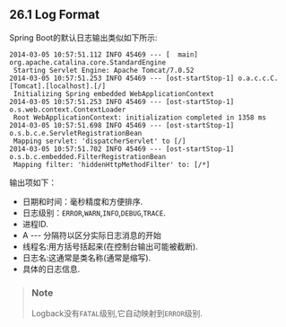 ## 26.1 Log Format
Spring Boot的默认日志输出类似如下所示:
```
2014-03-05 10:57:51.112 INFO 45469 --- [  main] org.apache.catalina.core.StandardEngine
 Starting Servlet Engine: Apache Tomcat/7.0.52
2014-03-05 10:57:51.253 INFO 45469 --- [ost-startStop-1] o.a.c.c.C.[Tomcat].[localhost].[/]
 Initializing Spring embedded WebApplicationContext
2014-03-05 10:57:51.253 INFO 45469 --- [ost-startStop-1] o.s.web.context.ContextLoader
 Root WebApplicationContext: initialization completed in 1358 ms
2014-03-05 10:57:51.698 INFO 45469 --- [ost-startStop-1] o.s.b.c.e.ServletRegistrationBean
 Mapping servlet: 'dispatcherServlet' to [/]
2014-03-05 10:57:51.702 INFO 45469 --- [ost-startStop-1] o.s.b.c.embedded.FilterRegistrationBean
 Mapping filter: 'hiddenHttpMethodFilter' to: [/*]
```
输出项如下：
- 日期和时间：毫秒精度和方便排序.
- 日志级别：`ERROR`,`WARN`,`INFO`,`DEBUG`,`TRACE`.
- 进程ID. 
- A --- 分隔符以区分实际日志消息的开始
- 线程名:用方括号括起来(在控制台输出可能被截断).
- 日志名:这通常是类名称(通常是缩写).
- 具体的日志信息.

>### Note
>Logback没有`FATAL`级别,它自动映射到`ERROR`级别.


